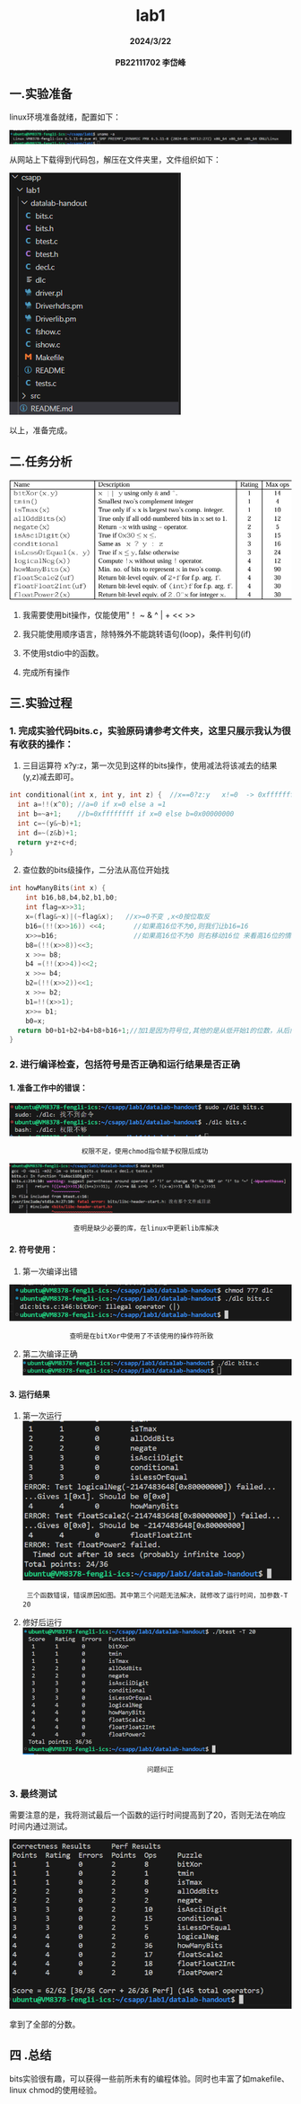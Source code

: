 


#     <center>lab1
#### <center>2024/3/22
#### <center>PB22111702 李岱峰

## 一.实验准备
linux环境准备就绪，配置如下：

![配置](./src/1.png)

从网站上下载得到代码包，解压在文件夹里，文件组织如下：

![Alt](./src/2.png "组织形式")


以上，准备完成。

## 二.任务分析

![Alt](./src/3.png "组织形式")

 1. 我需要使用bit操作，仅能使用"！ ~ & ^ | + << >>

 2. 我只能使用顺序语言，除特殊外不能跳转语句(loop)，条件判句(if)

 3. 不使用stdio中的函数。

 4. 完成所有操作

 ## 三.实验过程
 ### 1. 完成实验代码bits.c，实验原码请参考文件夹，这里只展示我认为很有收获的操作：
 1. 三目运算符 x?y:z，第一次见到这样的bits操作，使用减法将该减去的结果(y,z)减去即可。
``` C++
int conditional(int x, int y, int z) {  //x==0?z:y   x!=0  -> 0xffffffff|y  x==0 -> 0x00000000 ->~x|z
  int a=!!(x^0); //a=0 if x=0 else a =1
  int b=~a+1;    //b=0xffffffff if x=0 else b=0x00000000
  int c=~(y&~b)+1;
  int d=~(z&b)+1;
  return y+z+c+d;
}
```

2. 查位数的bits级操作，二分法从高位开始找
```C++
int howManyBits(int x) {
    int b16,b8,b4,b2,b1,b0;
    int flag=x>>31;
    x=(flag&~x)|(~flag&x);   //x>=0不变 ,x<0按位取反
    b16=(!!(x>>16)) <<4;       //如果高16位不为0,则我们让b16=16
    x>>=b16;                   //如果高16位不为0 则右移动16位 来看高16位的情况
    b8=(!!(x>>8))<<3;
    x >>= b8;
    b4 =(!!(x>>4))<<2;
    x >>= b4;
    b2=(!!(x>>2))<<1;
    x >>= b2;
    b1=!!(x>>1);
    x>>= b1;
    b0=x;
  return b0+b1+b2+b4+b8+b16+1;//加1是因为符号位,其他的是从低开始1的位数，从后向前找，不重不漏
}

```


 ### 2. 进行编译检查，包括符号是否正确和运行结果是否正确
#### 1. 准备工作中的错误：
 ![Alt](./src/权限.png)

                      权限不足，使用chmod指令赋予权限后成功

 ![Alt](./src/第一次编译出错.png)

                    查明是缺少必要的库，在linux中更新lib库解决

#### 2. 符号使用：
   1.  第一次编译出错
   
   ![Alt](./src/第一次检查.png )

                   查明是在bitXor中使用了不该使用的操作符所致
   2. 第二次编译正确
 ![Alt](./src/第二次检查通过.png )
 #### 3. 运行结果
  1. 第一次运行   ![Alt](./src/第一次正确性失败两个.png )

 
          三个函数错误，错误原因如图。其中第三个问题无法解决，就修改了运行时间，加参数-T 20
 2. 修好后运行
   ![Alt](./src/第二次正确性成功.png )
                
                                       问题纠正

### 3. 最终测试

需要注意的是，我将测试最后一个函数的运行时间提高到了20，否则无法在响应时间内通过测试。

![Alt](./src/finial.png )

拿到了全部的分数。



## 四 .总结

bits实验很有趣，可以获得一些前所未有的编程体验。同时也丰富了如makefile、linux chmod的使用经验。